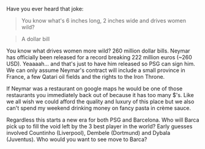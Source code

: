 Have you ever heard that joke:

>You know what's 6 inches long, 2 inches wide and drives women wild?

>A dollar bill

You know what drives women more wild? 260 million dollar bills. Neymar has officially been released for a record breaking 222 million euros (~260 USD). Yeaaaah... and that's just to have him released so PSG can sign him. We can only assume Neymar's contract will include a small province in France, a few Qatari oil fields and the rights to the Iron Throne.

If Neymar was a restaurant on google maps he would be one of those restaurants you immediately back out of because it has too many $'s. Like we all wish we could afford the quality and luxury of this place but we also can't spend my weekend drinking money on fancy pasta in crème sauce.

Regardless this starts a new era for both PSG and Barcelona. Who will Barca pick up to fill the void left by the 3 best player in the world? Early guesses involved Countinho (Liverpool), Dembele (Dortmund) and Dybala (Juventus). Who would you want to see move to Barca? 
